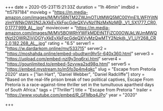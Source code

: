 +++
date = 2020-05-23T15:21:33Z
duration = "1h 46min"
imdbid = "tt5797184"
moviebg = "https://m.media-amazon.com/images/M/MV5BNTM2ZWJmOTUtMWQ5MC00YmE1LWFlYjItNzlmYWNkOWI2N2JkXkEyXkFqcGdeQXVyNzI1NzMxNzM@._V1_SX1777_CR0,0,1777,999_AL_.jpg"
moviecover = "https://m.media-amazon.com/images/M/MV5BOWRhYWFkMDEtNTFjZC00OWJkLWJmMWQtNzI2OWRjZjVjOGYyXkEyXkFqcGdeQXVyMzQwMTY2Nzk@._V1_UY268_CR2,0,182,268_AL_.jpg"
rating = "6.5"
server1 = "https://w.dardarkom.online/mv/533715"
server2 = "https://moshahda.online/embed-xbudtwn9hr5r-640x360.html"
server3 = "https://uqload.com/embed-nzi9y3nq6rxi.html"
server4 = "https://gounlimited.to/embed-5zvvwa2sd98q.html"
server5 = "https://embed.mystream.to/m5fo3p4m4qkc"
slug = "Escape from Pretoria 2020"
stars = ["Ian Hart", "Daniel Webber", "Daniel Radcliffe"]
story = "Based on the real-life prison break of two political captives, Escape From Pretoria is a race-against-time thriller set in the tumultuous apartheid days of South Africa."
tags = ["Thriller"]
title = "Escape from Pretoria "
trailer = "https://www.youtube.com/embed/R_GFMbq4JPo"
year = "2020"

+++
